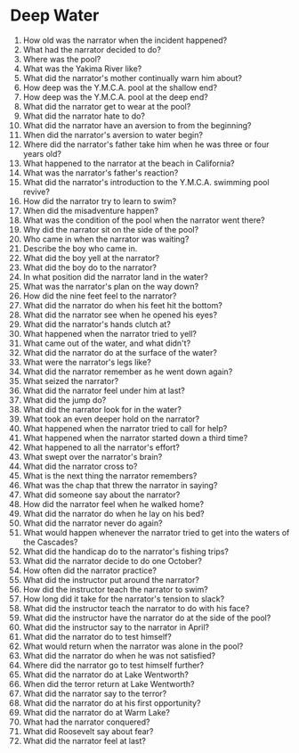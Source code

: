 # Deep Water

1.  How old was the narrator when the incident happened?
2.  What had the narrator decided to do?
3.  Where was the pool?
4.  What was the Yakima River like?
5.  What did the narrator's mother continually warn him about?
6.  How deep was the Y.M.C.A. pool at the shallow end?
7.  How deep was the Y.M.C.A. pool at the deep end?
8.  What did the narrator get to wear at the pool?
9.  What did the narrator hate to do?
10. What did the narrator have an aversion to from the beginning?
11. When did the narrator's aversion to water begin?
12. Where did the narrator's father take him when he was three or four years old?
13. What happened to the narrator at the beach in California?
14. What was the narrator's father's reaction?
15. What did the narrator's introduction to the Y.M.C.A. swimming pool revive?
16. How did the narrator try to learn to swim?
17. When did the misadventure happen?
18. What was the condition of the pool when the narrator went there?
19. Why did the narrator sit on the side of the pool?
20. Who came in when the narrator was waiting?
21. Describe the boy who came in.
22. What did the boy yell at the narrator?
23. What did the boy do to the narrator?
24. In what position did the narrator land in the water?
25. What was the narrator's plan on the way down?
26. How did the nine feet feel to the narrator?
27. What did the narrator do when his feet hit the bottom?
28. What did the narrator see when he opened his eyes?
29. What did the narrator's hands clutch at?
30. What happened when the narrator tried to yell?
31. What came out of the water, and what didn't?
32. What did the narrator do at the surface of the water?
33. What were the narrator's legs like?
34. What did the narrator remember as he went down again?
35. What seized the narrator?
36. What did the narrator feel under him at last?
37. What did the jump do?
38. What did the narrator look for in the water?
39. What took an even deeper hold on the narrator?
40. What happened when the narrator tried to call for help?
41. What happened when the narrator started down a third time?
42. What happened to all the narrator's effort?
43. What swept over the narrator's brain?
44. What did the narrator cross to?
45. What is the next thing the narrator remembers?
46. What was the chap that threw the narrator in saying?
47. What did someone say about the narrator?
48. How did the narrator feel when he walked home?
49. What did the narrator do when he lay on his bed?
50. What did the narrator never do again?
51. What would happen whenever the narrator tried to get into the waters of the Cascades?
52. What did the handicap do to the narrator's fishing trips?
53. What did the narrator decide to do one October?
54. How often did the narrator practice?
55. What did the instructor put around the narrator?
56. How did the instructor teach the narrator to swim?
57. How long did it take for the narrator's tension to slack?
58. What did the instructor teach the narrator to do with his face?
59. What did the instructor have the narrator do at the side of the pool?
60. What did the instructor say to the narrator in April?
61. What did the narrator do to test himself?
62. What would return when the narrator was alone in the pool?
63. What did the narrator do when he was not satisfied?
64. Where did the narrator go to test himself further?
65. What did the narrator do at Lake Wentworth?
66. When did the terror return at Lake Wentworth?
67. What did the narrator say to the terror?
68. What did the narrator do at his first opportunity?
69. What did the narrator do at Warm Lake?
70. What had the narrator conquered?
71. What did Roosevelt say about fear?
72. What did the narrator feel at last?